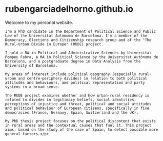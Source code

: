 # rubengarciadelhorno.github.io
<!DOCTYPE html>
<html lang="es">
<head>
    <meta charset="UTF-8">
    <meta name="viewport" content="width=device-width, initial-scale=1.0">
    <title>Hi, I'm Rubén!</title>
</head>
<body>
    <p>Welcome to my personal website.
    
    I'm a PhD candidate in the Department of Political Science and Public Law of the Universitat Autònoma de Barcelona. I'm a member of the Democracy, Elections and Citizenship research group and of the "The Rural-Urban Divide in Europe" (RUDE) project.
    
    I hold a BA in Political and Administrative Sciences by Universitat Pompeu Fabra, a MA in Political Science by the Universitat Autònoma de Barcelona, and a postgraduate degree in Data Analysis from the University of Barcelona.

    My areas of interest include political geography (especially rural-urban and centre-periphery divides) in relation to both political attitudes and behaviours, and political representation and party systems in a broad sense.

    The RUDE project examines whether and how urban-rural residency is related to divides in legitimacy beliefs, social identities, perceptions of injustice and threat, political and social attitudes and political behaviour of European citizens, specifically in five democracies (France, Germany, Spain, Switzerland and the UK).

    My PhD thesis project focuses on the political discontent that exists in rural areas and the contextual causes that fuel it. This project aims, based on the study of the case of Spain, to detect possible more general factors.</p>
</body>
</html>
